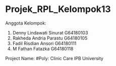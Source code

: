 # Projek_RPL_Kelompok13

Anggota Kelompok:
1. Denny Lindawati Sinurat G64180103
2. Rakheda Andria Parastu G64180105
3. Fadil Risdian Ansori G64180111
4. M Fathan Fatazka G64180118

Project Name:
#Poly: Clinic Care IPB University
